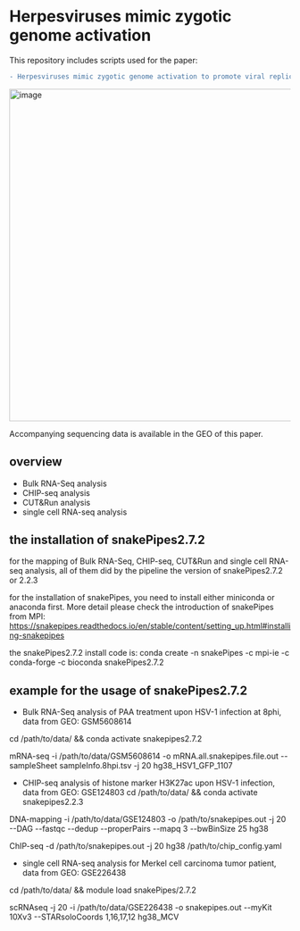 # Herpesviruses mimic zygotic genome activation

This repository includes scripts used for the paper: 

```diff 
- Herpesviruses mimic zygotic genome activation to promote viral replication
```


<img width="595" alt="image" src="https://github.com/jiangtan01/Herpesviruses-mimic-zygotic-genome-activation-to-promote-viral-replication/assets/67500766/e82a2419-6969-4387-b935-7a7c92958f88">




Accompanying sequencing data is available in the GEO of this paper.



## overview

* Bulk RNA-Seq analysis
* CHIP-seq analysis
* CUT&Run analysis
* single cell RNA-seq analysis

## the installation of snakePipes2.7.2

for the mapping of Bulk RNA-Seq, CHIP-seq, CUT&Run and single cell RNA-seq analysis, all of them did by the pipeline the version of snakePipes2.7.2 or 2.2.3

for the installation of snakePipes, you need to install either miniconda or anaconda first. More detail please check the introduction of snakePipes from MPI: https://snakepipes.readthedocs.io/en/stable/content/setting_up.html#installing-snakepipes

the snakePipes2.7.2 install code is: conda create -n snakePipes -c mpi-ie -c conda-forge -c bioconda snakePipes2.7.2

## example for the usage of snakePipes2.7.2 

* Bulk RNA-Seq analysis of PAA treatment upon HSV-1 infection at 8phi, data from GEO: GSM5608614

cd /path/to/data/ && conda activate snakepipes2.7.2

mRNA-seq -i /path/to/data/GSM5608614 -o mRNA.all.snakepipes.file.out --sampleSheet sampleInfo.8hpi.tsv -j 20 hg38_HSV1_GFP_1107

* CHIP-seq analysis of histone marker H3K27ac upon HSV-1 infection,	data from GEO: GSE124803
cd /path/to/data/ && conda activate snakepipes2.2.3

DNA-mapping -i /path/to/data/GSE124803 -o /path/to/snakepipes.out -j 20 --DAG --fastqc --dedup --properPairs --mapq 3 --bwBinSize 25 hg38

ChIP-seq -d /path/to/snakepipes.out -j 20 hg38 /path/to/chip_config.yaml
  
* single cell RNA-seq analysis for  Merkel cell carcinoma tumor patient, data from GEO: GSE226438

cd /path/to/data/ && module load snakePipes/2.7.2

scRNAseq -j 20 -i /path/to/data/GSE226438 -o snakepipes.out --myKit 10Xv3 --STARsoloCoords 1,16,17,12 hg38_MCV  








